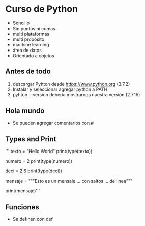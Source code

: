 # Curso de Python

* Sencillo
* Sin puntos ni comas
* multi plataformas
* multi propósito
* machine learning
* área de datos
* Orientado a objetos

## Antes de todo

1. descargar Pyhton desde <https://www.python.org> (3.7.2)
2. Instalar y seleccionar agregar python a PATH
3. pyhton --version debería mostrarnos nuestra versión (2.7.15)

## Hola mundo

* Se pueden agregar comentarios con #

## Types and Print

'''
texto = "Hello World"
print(type(texto))

numero = 2
print(type(numero))

deci = 2.6
print(type(deci))

mensaje = """Esto es un mensaje
... con saltos
... de linea"""

print(mensaje)'''

## Funciones

* Se definen con def